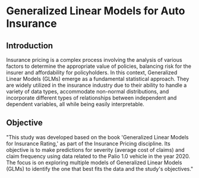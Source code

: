 # Generalized Linear Models for Auto Insurance
## Introduction


Insurance pricing is a complex process involving the analysis of various factors to determine the appropriate value of policies, balancing risk for the insurer and affordability for policyholders. In this context, Generalized Linear Models (GLMs) emerge as a fundamental statistical approach. They are widely utilized in the insurance industry due to their ability to handle a variety of data types, accommodate non-normal distributions, and incorporate different types of relationships between independent and dependent variables, all while being easily interpretable.

## Objective

"This study was developed based on the book 'Generalized Linear Models for Insurance Rating,' as part of the Insurance Pricing discipline. Its objective is to make predictions for severity (average cost of claims) and claim frequency using data related to the Palio 1.0 vehicle in the year 2020. The focus is on exploring multiple models of Generalized Linear Models (GLMs) to identify the one that best fits the data and the study's objectives."

